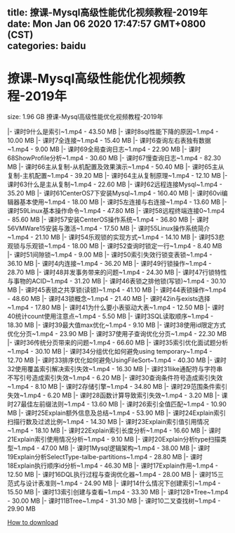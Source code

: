 
title: 撩课-Mysql高级性能优化视频教程-2019年
date: Mon Jan 06 2020 17:47:57 GMT+0800 (CST)    
categories: baidu
---

# 撩课-Mysql高级性能优化视频教程-2019年
size: 1.96 GB
 撩课-Mysql高级性能优化视频教程-2019年
 
|- 课时9什么是索引~1.mp4 - 43.50 MB
|- 课时8sql性能下降的原因~1.mp4 - 10.00 MB
|- 课时7全连接~1.mp4 - 15.40 MB
|- 课时6查询左右表独有数据~1.mp4 - 9.00 MB
|- 课时69全局查询日志~1.mp4 - 22.90 MB
|- 课时68ShowProfile分析~1.mp4 - 30.60 MB
|- 课时67慢查询日志~1.mp4 - 82.30 MB
|- 课时66主从复制-从机配置及效果演示~1.mp4 - 50.40 MB
|- 课时65主从复制-主机配置~1.mp4 - 39.20 MB
|- 课时64主从复制原理~1.mp4 - 12.10 MB
|- 课时63什么是主从复制~1.mp4 - 22.60 MB
|- 课时62远程连接Mysql~1.mp4 - 35.20 MB
|- 课时61CenterOS7下安装Mysql~1.mp4 - 160.40 MB
|- 课时60vi编辑器基本使用~1.mp4 - 18.00 MB
|- 课时5左连接与右连接~1.mp4 - 13.60 MB
|- 课时59Linux基本操作命令~1.mp4 - 47.80 MB
|- 课时58远程终端连接0~1.mp4 - 85.60 MB
|- 课时57安装CenterOS操作系统~1.mp4 - 36.80 MB
|- 课时56VMWare15安装与激活~1.mp4 - 17.50 MB
|- 课时55Linux操作系统简介~1.mp4 - 21.10 MB
|- 课时54乐观锁的实现方式~1.mp4 - 14.10 MB
|- 课时53悲观锁与乐观锁~1.mp4 - 18.00 MB
|- 课时52查询时锁定一行~1.mp4 - 8.40 MB
|- 课时51间隙锁~1.mp4 - 9.00 MB
|- 课时50索引失效行锁变表锁~1.mp4 - 36.10 MB
|- 课时4内连接~1.mp4 - 36.20 MB
|- 课时49行锁操作~1.mp4 - 28.70 MB
|- 课时48并发事务带来的问题~1.mp4 - 24.30 MB
|- 课时47行锁特性与事物的ACID~1.mp4 - 31.20 MB
|- 课时46表锁之排他锁(写锁)~1.mp4 - 30.10 MB
|- 课时45表锁之共享锁(读锁)~1.mp4 - 41.10 MB
|- 课时44表锁操作~1.mp4 - 48.60 MB
|- 课时43锁概念~1.mp4 - 21.40 MB
|- 课时42in与exists选择~1.mp4 - 17.80 MB
|- 课时41为什么要小表驱动大表~1.mp4 - 12.50 MB
|- 课时40统计count使用注意点~1.mp4 - 5.50 MB
|- 课时3SQL读取顺序~1.mp4 - 18.30 MB
|- 课时39最大值max优化~1.mp4 - 9.10 MB
|- 课时38使用id限定方式优化分页~1.mp4 - 23.90 MB
|- 课时37使用子查询优化分页~1.mp4 - 22.30 MB
|- 课时36传统分页带来的问题~1.mp4 - 66.60 MB
|- 课时35索引优化面试题分析~1.mp4 - 30.10 MB
|- 课时34分组优化如何避免using temporary~1.mp4 - 12.70 MB
|- 课时33排序优化如何避免UsingFileSort~1.mp4 - 40.30 MB
|- 课时32使用覆盖索引解决索引失效~1.mp4 - 16.30 MB
|- 课时31like通配符与字符串不写引号造成索引失效~1.mp4 - 6.20 MB
|- 课时30查询条件符号造成索引失效~1.mp4 - 8.10 MB
|- 课时2存储引擎~1.mp4 - 34.80 MB
|- 课时29范围条件索引失效~1.mp4 - 6.20 MB
|- 课时28函数计算导致索引失效~1.mp4 - 3.20 MB
|- 课时27最佳左前缀法则~1.mp4 - 13.60 MB
|- 课时26索引全值匹配~1.mp4 - 10.90 MB
|- 课时25Explain额外信息及总结~1.mp4 - 53.90 MB
|- 课时24Explain索引扫描行数及过滤比例~1.mp4 - 14.30 MB
|- 课时23Explain索引值引用情况~1.mp4 - 18.10 MB
|- 课时22Explain索引长度分析~1.mp4 - 16.60 MB
|- 课时21Explain索引使用情况分析~1.mp4 - 9.10 MB
|- 课时20Explain分析type扫描类型~1.mp4 - 47.00 MB
|- 课时1Mysql逻辑架构~1.mp4 - 38.00 MB
|- 课时19Explain分析SelectType-talbe-partitions~1.mp4 - 28.80 MB
|- 课时18Explain执行顺序id分析~1.mp4 - 46.30 MB
|- 课时17Explain作用~1.mp4 - 12.50 MB
|- 课时16DQL执行过程与查询优化器~1.mp4 - 28.00 MB
|- 课时15三范式与设计表准则~1.mp4 - 24.90 MB
|- 课时14什么情况下创建索引~1.mp4 - 15.50 MB
|- 课时13索引创建与查看~1.mp4 - 33.30 MB
|- 课时12B+Tree~1.mp4 - 30.00 MB
|- 课时11BTree~1.mp4 - 31.30 MB
|- 课时10二叉查找树~1.mp4 - 29.90 MB

[How to download](https://bpcam.bemobtrk.com/go/2ceec3aa-1ca2-46d6-b9ff-aaa5c184517c?jno=3683)